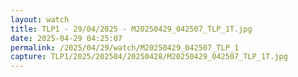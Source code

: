 ```yaml
---
layout: watch
title: TLP1 - 29/04/2025 - M20250429_042507_TLP_1T.jpg
date: 2025-04-29 04:25:07
permalink: /2025/04/29/watch/M20250429_042507_TLP_1
capture: TLP1/2025/202504/20250428/M20250429_042507_TLP_1T.jpg
---
```

